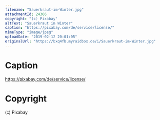 ```yaml
---
filename: "Sauerkraut-im-Winter.jpg"
attachmentId: 24366
copyright: "(c) Pixabay"
altText: "Sauerkraut im Winter"
caption: "https://pixabay.com/de/service/license/"
mimeType: "image/jpeg"
uploadDate: "2019-02-12 20:01:05"
originalUrl: "https://bxq4fb.myraidbox.de/i/Sauerkraut-im-Winter.jpg"
---
```


# Caption

https://pixabay.com/de/service/license/

# Copyright

(c) Pixabay
